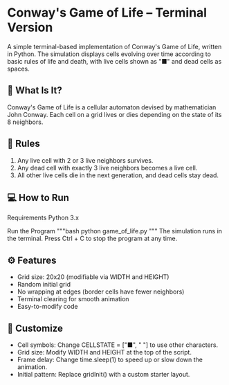 # Conway's Game of Life – Terminal Version
A simple terminal-based implementation of Conway's Game of Life, written in Python.
The simulation displays cells evolving over time according to basic rules of life and death, with live cells shown as "■" and dead cells as spaces.

## 🧬 What Is It?
Conway's Game of Life is a cellular automaton devised by mathematician John Conway.
Each cell on a grid lives or dies depending on the state of its 8 neighbors.

## 📜 Rules
1. Any live cell with 2 or 3 live neighbors survives.
2. Any dead cell with exactly 3 live neighbors becomes a live cell.
3. All other live cells die in the next generation, and dead cells stay dead.

## 💻 How to Run
Requirements
Python 3.x

Run the Program
"""bash
python game_of_life.py
"""
The simulation runs in the terminal.
Press Ctrl + C to stop the program at any time.

## ⚙️ Features
- Grid size: 20x20 (modifiable via WIDTH and HEIGHT)
- Random initial grid
- No wrapping at edges (border cells have fewer neighbors)
- Terminal clearing for smooth animation
- Easy-to-modify code

## 🧩 Customize
- Cell symbols: Change CELLSTATE = ["■", " "] to use other characters.
- Grid size: Modify WIDTH and HEIGHT at the top of the script.
- Frame delay: Change time.sleep(1) to speed up or slow down the animation.
- Initial pattern: Replace gridInit() with a custom starter layout.

